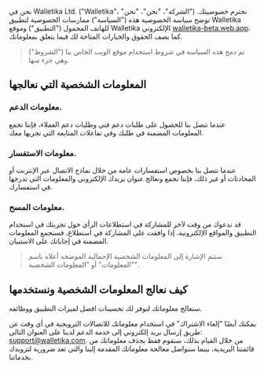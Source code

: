 نحن في Walletika Ltd. ("Walletika"، "الشركة"، "نحن"، "نحن") نحترم خصوصيتك. توضح سياسة الخصوصية هذه ("السياسة") ممارسات الخصوصية لتطبيق Walletika للهاتف المحمول ("التطبيق") وموقع Walletika الإلكتروني [walletika-beta.web.app](https://walletika-beta.web.app). كما يصف الحقوق والخيارات المتاحة لك فيما يتعلق بمعلوماتك.

> تم دمج هذه السياسة في شروط استخدام موقع الويب الخاص بنا ("الشروط") وهي جزء منها.

## المعلومات الشخصية التي نعالجها

### معلومات الدعم.
عندما تتصل بنا للحصول على طلبات دعم فني وطلبات دعم العملاء، فإننا نجمع المعلومات المضمنة في طلبك وفي تفاعلات المتابعة التي نجريها معك.

### معلومات الاستفسار.
عندما تتصل بنا بخصوص استفسارات عامة من خلال نماذج الاتصال عبر الإنترنت أو المحادثات أو غير ذلك، فإننا نجمع ونعالج عنوان بريدك الإلكتروني والمعلومات التي تدرجها في استفسارك.

### معلومات المسح.
قد ندعوك من وقت لآخر للمشاركة في استطلاعات الرأي حول تجربتك في استخدام التطبيق والمواقع الإلكترونية. إذا وافقت على المشاركة في استطلاع، فسنجمع المعلومات المضمنة في إجاباتك على الاستبيان.

> ستتم الإشارة إلى المعلومات الشخصية الإجمالية الموضحة أعلاه باسم "المعلومات" أو "المعلومات الشخصية".

## كيف نعالج المعلومات الشخصية ونستخدمها

سنعالج معلوماتك لنوفر لك تحسينات افضل لميزات التطبيق ووظائفه.

يمكنك أيضًا "إلغاء الاشتراك" في استخدام معلوماتك للاتصالات الترويجية في أي وقت عن طريق إرسال بريد إلكتروني إلى خدمة الدعم لدينا على العنوان التالي: support@walletika.com. من خلال القيام بذلك، سنقوم فقط بحذف معلوماتك من قائمتنا البريدية، بينما سنواصل معالجة معلوماتك المقدمة إلينا والتي تعد ضرورية لتزويدك بخدماتنا.